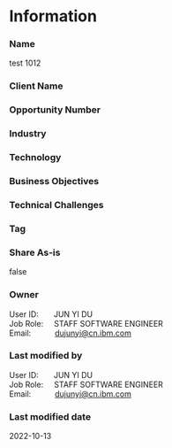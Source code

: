 

# Information

### Name

test 1012

### Client Name



### Opportunity Number



### Industry






### Technology






### Business Objectives






### Technical Challenges






### Tag





### Share As-is

false


### Owner


User ID: &nbsp; &nbsp; &nbsp; JUN YI DU  
Job Role: &nbsp; &nbsp; STAFF SOFTWARE ENGINEER  
Email: &nbsp; &nbsp; &nbsp; &nbsp; &nbsp; dujunyi@cn.ibm.com  



### Last modified by


User ID: &nbsp; &nbsp; &nbsp; JUN YI DU  
Job Role: &nbsp; &nbsp; STAFF SOFTWARE ENGINEER  
Email: &nbsp; &nbsp; &nbsp; &nbsp; &nbsp; dujunyi@cn.ibm.com  


### Last modified date

2022-10-13